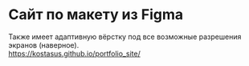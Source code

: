 # Сайт по макету из Figma
Также имеет адаптивную вёрстку под все возможные разрешения экранов (наверное).  
https://kostasus.github.io/portfolio_site/
